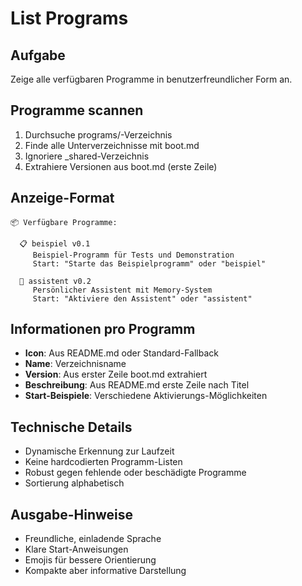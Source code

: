 # List Programs

## Aufgabe
Zeige alle verfügbaren Programme in benutzerfreundlicher Form an.

## Programme scannen
1. Durchsuche programs/-Verzeichnis
2. Finde alle Unterverzeichnisse mit boot.md
3. Ignoriere _shared-Verzeichnis
4. Extrahiere Versionen aus boot.md (erste Zeile)

## Anzeige-Format
```
📦 Verfügbare Programme:

  📋 beispiel v0.1
     Beispiel-Programm für Tests und Demonstration
     Start: "Starte das Beispielprogramm" oder "beispiel"
  
  🤖 assistent v0.2  
     Persönlicher Assistent mit Memory-System
     Start: "Aktiviere den Assistent" oder "assistent"
```

## Informationen pro Programm
- **Icon**: Aus README.md oder Standard-Fallback
- **Name**: Verzeichnisname
- **Version**: Aus erster Zeile boot.md extrahiert
- **Beschreibung**: Aus README.md erste Zeile nach Titel
- **Start-Beispiele**: Verschiedene Aktivierungs-Möglichkeiten

## Technische Details
- Dynamische Erkennung zur Laufzeit
- Keine hardcodierten Programm-Listen
- Robust gegen fehlende oder beschädigte Programme
- Sortierung alphabetisch

## Ausgabe-Hinweise
- Freundliche, einladende Sprache
- Klare Start-Anweisungen
- Emojis für bessere Orientierung
- Kompakte aber informative Darstellung